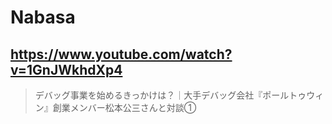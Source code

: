 # Nabasa

## https://www.youtube.com/watch?v=1GnJWkhdXp4

> デバッグ事業を始めるきっかけは？｜大手デバッグ会社『ポールトゥウィン』創業メンバー松本公三さんと対談① 
